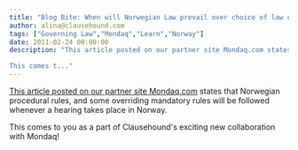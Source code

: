 ```yaml
---
title: "Blog Bite: When will Norwegian Law prevail over choice of law clauses?"
author: alina@clausehound.com
tags: ["Governing Law","Mondaq","Learn","Norway"]
date: 2011-02-24 00:00:00
description: "This article posted on our partner site Mondaq.com states that Norwegian procedural rules, and some overriding mandatory rules will be followed whenever a hearing takes place in Norway.

This comes t..."
---
```


[This article posted on our partner site Mondaq.com](http://www.mondaq.com/x/121800/Contract+Law/Choice+Of+Law+When+Norwegian+Law+Prevails) states that Norwegian procedural rules, and some overriding mandatory rules will be followed whenever a hearing takes place in Norway.

This comes to you as a part of Clausehound's exciting new collaboration with Mondaq!